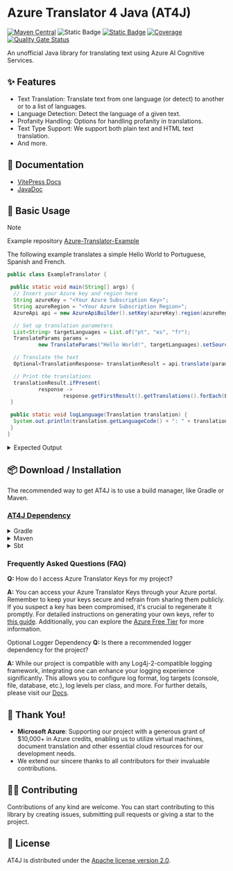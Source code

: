 # Azure Translator 4 Java (AT4J) 
[![Maven Central](https://img.shields.io/maven-central/v/io.github.brenoepics/at4j?color=blue)](https://central.sonatype.com/artifact/io.github.brenoepics/at4j)
![Static Badge](https://img.shields.io/badge/azure--api-3.0-blue?style=flat&logo=microsoftazure&logoColor=%230080FF&color=%230080FF&link=https%3A%2F%2Flearn.microsoft.com%2Fen-us%2Fazure%2Fai-services%2Ftranslator%2Freference%2Fv3-0-reference) 
[![Static Badge](https://img.shields.io/badge/run-l?logo=postman&label=Postman&color=EF5B25)](https://www.postman.com/maintenance-astronaut-2993290/workspace/brenoepics/collection/18589822-dfe7a640-9b94-47a8-b19f-46cb9cc8843e?action=share&creator=18589822)
[![Coverage](https://sonarcloud.io/api/project_badges/measure?project=brenoepics_at4j&metric=coverage)](https://sonarcloud.io/summary/new_code?id=brenoepics_at4j) 
[![Quality Gate Status](https://sonarcloud.io/api/project_badges/measure?project=brenoepics_at4j&metric=alert_status)](https://sonarcloud.io/summary/new_code?id=brenoepics_at4j)

An unofficial Java library for translating text using Azure AI Cognitive Services.

## ✨ Features

- Text Translation: Translate text from one language (or detect) to another or to a list of languages.
- Language Detection: Detect the language of a given text.
- Profanity Handling: Options for handling profanity in translations.
- Text Type Support: We support both plain text and HTML text translation.
- And more.

## 📝 Documentation

- [VitePress Docs](https://brenoepics.github.io/at4j/)
- [JavaDoc](https://brenoepics.github.io/at4j/javadoc/)

## 🎉 Basic Usage
> [!NOTE]
> Example repository [Azure-Translator-Example](https://github.com/brenoepics/Azure-Translator-Example)

The following example translates a simple Hello World to Portuguese, Spanish and French.

```java
public class ExampleTranslator {

 public static void main(String[] args) {
  // Insert your Azure key and region here
  String azureKey = "<Your Azure Subscription Key>";
  String azureRegion = "<Your Azure Subscription Region>";
  AzureApi api = new AzureApiBuilder().setKey(azureKey).region(azureRegion).build();

  // Set up translation parameters
  List<String> targetLanguages = List.of("pt", "es", "fr");
  TranslateParams params =
          new TranslateParams("Hello World!", targetLanguages).setSourceLanguage("en");

  // Translate the text
  Optional<TranslationResponse> translationResult = api.translate(params).join();

  // Print the translations
  translationResult.ifPresent(
          response ->
                  response.getFirstResult().getTranslations().forEach(ExampleTranslator::logLanguage));
 }

 public static void logLanguage(Translation translation) {
  System.out.println(translation.getLanguageCode() + ": " + translation.getText());
 }
}
```
<details>
     <summary>Expected Output</summary>

```console
pt: Olá, Mundo!
es: ¡Hola mundo!
fr: Salut tout le monde!
```
</details>

## 📦 Download / Installation

The recommended way to get AT4J is to use a build manager, like Gradle or Maven.

### [AT4J Dependency](https://central.sonatype.com/artifact/io.github.brenoepics/at4j)

<details>
  <summary>Gradle</summary>
    
```gradle
implementation group: 'io.github.brenoepics', name: 'at4j', version: '1.0.0'
```
</details>
<details>
  <summary>Maven</summary>

```xml
<dependency>
    <groupId>io.github.brenoepics</groupId>
    <artifactId>at4j</artifactId>
    <version>1.0.0</version>
</dependency>
```
</details>
<details>
  <summary>Sbt</summary>

```sbt
libraryDependencies += "io.github.brenoepics" % "at4j" % "1.0.0"
```
</details>

### Frequently Asked Questions (FAQ)

**Q:** How do I access Azure Translator Keys for my project?

**A:** You can access your Azure Translator Keys through your Azure portal. Remember to keep your keys secure and refrain from sharing them publicly. If you suspect a key has been compromised, it's crucial to regenerate it promptly. For detailed instructions on generating your own keys, refer to [this guide](https://brenoepics.github.io/at4j/guide/azure-subscription.html#azure-subscription). Additionally, you can explore the [Azure Free Tier](https://brenoepics.github.io/at4j/guide/azure-subscription.html#azure-free-tier) for more information.

Optional Logger Dependency
**Q:** Is there a recommended logger dependency for the project?

**A:** While our project is compatible with any Log4j-2-compatible logging framework, integrating one can enhance your logging experience significantly. This allows you to configure log format, log targets (console, file, database, etc.), log levels per class, and more. For further details, please visit our [Docs](https://brenoepics.github.io/at4j/guide/installation.html#logger-dependency).

## 🤝 Thank You!
- **Microsoft Azure**: Supporting our project with a generous grant of $10,000+ in Azure credits, enabling us to utilize virtual machines, document translation and other essential cloud resources for our development needs.
- We extend our sincere thanks to all contributors for their invaluable contributions.
  
## 🧑‍💻 Contributing

Contributions of any kind are welcome. You can start contributing to this library by creating issues, submitting pull requests or giving a star to the project.

## 📃 License

AT4J is distributed under the [Apache license version 2.0](./LICENSE).
